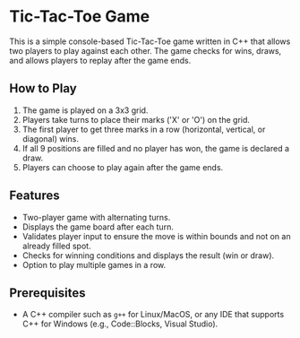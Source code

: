 # Tic-Tac-Toe Game

This is a simple console-based Tic-Tac-Toe game written in C++ that allows two players to play against each other. The game checks for wins, draws, and allows players to replay after the game ends.

## How to Play

1. The game is played on a 3x3 grid.
2. Players take turns to place their marks ('X' or 'O') on the grid.
3. The first player to get three marks in a row (horizontal, vertical, or diagonal) wins.
4. If all 9 positions are filled and no player has won, the game is declared a draw.
5. Players can choose to play again after the game ends.

## Features

- Two-player game with alternating turns.
- Displays the game board after each turn.
- Validates player input to ensure the move is within bounds and not on an already filled spot.
- Checks for winning conditions and displays the result (win or draw).
- Option to play multiple games in a row.

## Prerequisites

- A C++ compiler such as `g++` for Linux/MacOS, or any IDE that supports C++ for Windows (e.g., Code::Blocks, Visual Studio).


